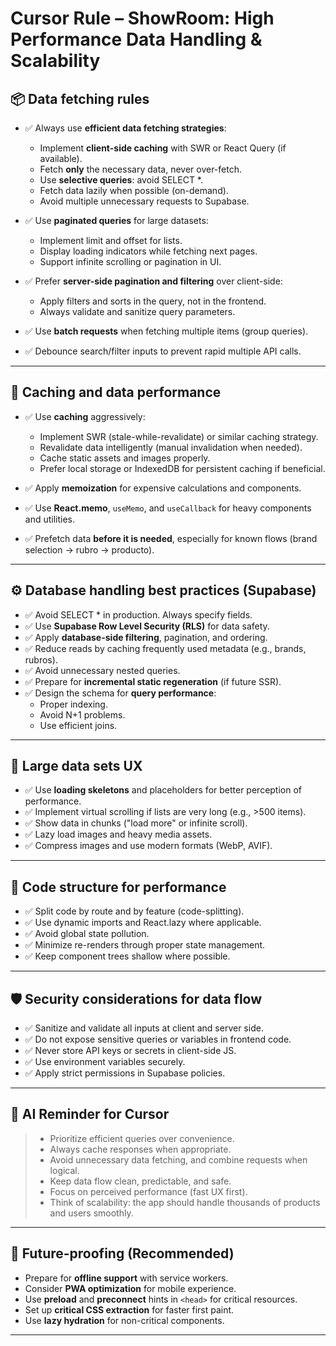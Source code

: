 # Cursor Rule – ShowRoom: High Performance Data Handling & Scalability

## 📦 Data fetching rules

- ✅ Always use **efficient data fetching strategies**:
  - Implement **client-side caching** with SWR or React Query (if available).
  - Fetch **only** the necessary data, never over-fetch.
  - Use **selective queries**: avoid SELECT *.
  - Fetch data lazily when possible (on-demand).
  - Avoid multiple unnecessary requests to Supabase.
  
- ✅ Use **paginated queries** for large datasets:
  - Implement limit and offset for lists.
  - Display loading indicators while fetching next pages.
  - Support infinite scrolling or pagination in UI.

- ✅ Prefer **server-side pagination and filtering** over client-side:
  - Apply filters and sorts in the query, not in the frontend.
  - Always validate and sanitize query parameters.

- ✅ Use **batch requests** when fetching multiple items (group queries).

- ✅ Debounce search/filter inputs to prevent rapid multiple API calls.

---

## 🚀 Caching and data performance

- ✅ Use **caching** aggressively:
  - Implement SWR (stale-while-revalidate) or similar caching strategy.
  - Revalidate data intelligently (manual invalidation when needed).
  - Cache static assets and images properly.
  - Prefer local storage or IndexedDB for persistent caching if beneficial.

- ✅ Apply **memoization** for expensive calculations and components.

- ✅ Use **React.memo**, `useMemo`, and `useCallback` for heavy components and utilities.

- ✅ Prefetch data **before it is needed**, especially for known flows (brand selection → rubro → producto).

---

## ⚙️ Database handling best practices (Supabase)

- ✅ Avoid SELECT * in production. Always specify fields.
- ✅ Use **Supabase Row Level Security (RLS)** for data safety.
- ✅ Apply **database-side filtering**, pagination, and ordering.
- ✅ Reduce reads by caching frequently used metadata (e.g., brands, rubros).
- ✅ Avoid unnecessary nested queries.
- ✅ Prepare for **incremental static regeneration** (if future SSR).
- ✅ Design the schema for **query performance**:
  - Proper indexing.
  - Avoid N+1 problems.
  - Use efficient joins.

---

## 🧩 Large data sets UX

- ✅ Use **loading skeletons** and placeholders for better perception of performance.
- ✅ Implement virtual scrolling if lists are very long (e.g., >500 items).
- ✅ Show data in chunks ("load more" or infinite scroll).
- ✅ Lazy load images and heavy media assets.
- ✅ Compress images and use modern formats (WebP, AVIF).

---

## 🧱 Code structure for performance

- ✅ Split code by route and by feature (code-splitting).
- ✅ Use dynamic imports and React.lazy where applicable.
- ✅ Avoid global state pollution.
- ✅ Minimize re-renders through proper state management.
- ✅ Keep component trees shallow where possible.

---

## 🛡️ Security considerations for data flow

- ✅ Sanitize and validate all inputs at client and server side.
- ✅ Do not expose sensitive queries or variables in frontend code.
- ✅ Never store API keys or secrets in client-side JS.
- ✅ Use environment variables securely.
- ✅ Apply strict permissions in Supabase policies.

---

## 🧠 AI Reminder for Cursor

> - Prioritize efficient queries over convenience.
> - Always cache responses when appropriate.
> - Avoid unnecessary data fetching, and combine requests when logical.
> - Keep data flow clean, predictable, and safe.
> - Focus on perceived performance (fast UX first).
> - Think of scalability: the app should handle thousands of products and users smoothly.

---

## 🌟 Future-proofing (Recommended)

- Prepare for **offline support** with service workers.
- Consider **PWA optimization** for mobile experience.
- Use **preload** and **preconnect** hints in `<head>` for critical resources.
- Set up **critical CSS extraction** for faster first paint.
- Use **lazy hydration** for non-critical components.

---

